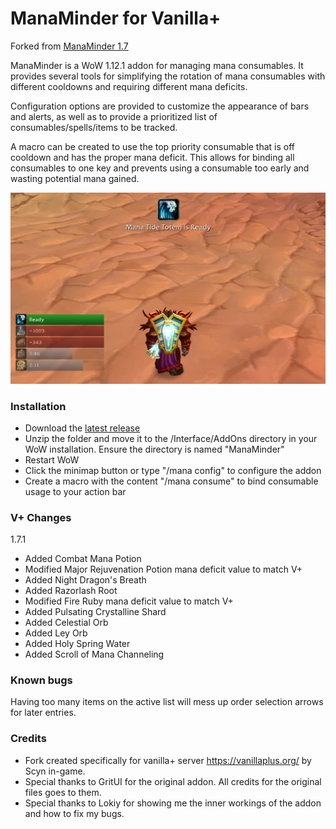 # ManaMinder for Vanilla+

Forked from [ManaMinder 1.7](https://github.com/GritsUI/ManaMinder)

ManaMinder is a WoW 1.12.1 addon for managing mana consumables. It provides several tools for simplifying the rotation of mana consumables with different cooldowns and requiring different mana deficits.

Configuration options are provided to customize the appearance of bars and alerts, as well as to provide a prioritized list of consumables/spells/items to be tracked.

A macro can be created to use the top priority consumable that is off cooldown and has the proper mana deficit. This allows for binding all consumables to one key and prevents using a consumable too early and wasting potential mana gained. 

![ManaMinder](docs/images/Screenshot1.png)

### Installation ###

* Download the [latest release](https://github.com/GritsUI/ManaMinder/releases)
* Unzip the folder and move it to the /Interface/AddOns directory in your WoW installation. Ensure the directory is named "ManaMinder"
* Restart WoW
* Click the minimap button or type "/mana config" to configure the addon
* Create a macro with the content "/mana consume" to bind consumable usage to your action bar


### V+ Changes ###

1.7.1
* Added Combat Mana Potion
* Modified Major Rejuvenation Potion mana deficit value to match V+
* Added Night Dragon's Breath
* Added Razorlash Root
* Modified Fire Ruby mana deficit value to match V+
* Added Pulsating Crystalline Shard
* Added Celestial Orb
* Added Ley Orb
* Added Holy Spring Water
* Added Scroll of Mana Channeling

### Known bugs ###

Having too many items on the active list will mess up order selection arrows for later entries.

### Credits ###

* Fork created specifically for vanilla+ server https://vanillaplus.org/ by Scyn in-game.
* Special thanks to GritUI for the original addon. All credits for the original files goes to them.
* Special thanks to Lokiy for showing me the inner workings of the addon and how to fix my bugs.
